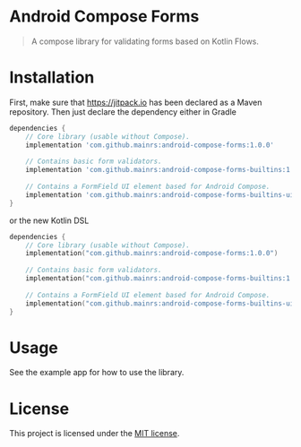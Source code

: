 # Android Compose Forms

> A compose library for validating forms based on Kotlin Flows.

# Installation

First, make sure that https://jitpack.io has been declared as a Maven repository. Then just declare
the dependency either in Gradle

```groovy
dependencies {
    // Core library (usable without Compose).
    implementation 'com.github.mainrs:android-compose-forms:1.0.0'
    
    // Contains basic form validators.
    implementation 'com.github.mainrs:android-compose-forms-builtins:1.0.0'
    
    // Contains a FormField UI element based for Android Compose.
    implementation 'com.github.mainrs:android-compose-forms-builtins-ui:1.0.0'
}
```

or the new Kotlin DSL

```kotlin
dependencies {
    // Core library (usable without Compose).
    implementation("com.github.mainrs:android-compose-forms:1.0.0")
    
    // Contains basic form validators.
    implementation("com.github.mainrs:android-compose-forms-builtins:1.0.0")
    
    // Contains a FormField UI element based for Android Compose.
    implementation("com.github.mainrs:android-compose-forms-builtins-ui:1.0.0")
}
```

# Usage

See the example app for how to use the library.

# License

This project is licensed under the [MIT license](./license).
